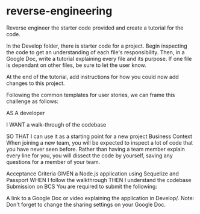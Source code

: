 # reverse-engineering

Reverse engineer the starter code provided and create a tutorial for the code.

In the Develop folder, there is starter code for a project. Begin inspecting the code to get an understanding of each file's responsibility. Then, in a Google Doc, write a tutorial explaining every file and its purpose. If one file is dependant on other files, be sure to let the user know.

At the end of the tutorial, add instructions for how you could now add changes to this project.

Following the common templates for user stories, we can frame this challenge as follows:

AS A developer

I WANT a walk-through of the codebase

SO THAT I can use it as a starting point for a new project
Business Context
When joining a new team, you will be expected to inspect a lot of code that you have never seen before. Rather than having a team member explain every line for you, you will dissect the code by yourself, saving any questions for a member of your team.

Acceptance Criteria
GIVEN a Node.js application using Sequelize and Passport
WHEN I follow the walkthrough
THEN I understand the codebase
Submission on BCS
You are required to submit the following:

A link to a Google Doc or video explaining the application in Develop/.
Note: Don't forget to change the sharing settings on your Google Doc.

